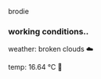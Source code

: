 brodie

<!--weather_start-->
### working conditions..

weather: broken clouds ☁️

temp: 16.64 °C 👕

<!--weather_end-->
